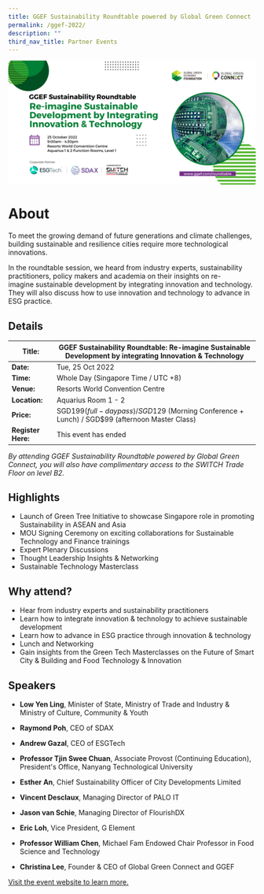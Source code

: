 ```yaml
---
title: GGEF Sustainability Roundtable powered by Global Green Connect
permalink: /ggef-2022/
description: ""
third_nav_title: Partner Events
---
```

![Partner Event SWITCH 2022](/images/Sustainability%20Roundtable%20(2400%20x%201200px).png)
# **About**
To meet the growing demand of future generations and climate challenges, building sustainable and resilience cities require more technological innovations. 

In the roundtable session, we heard from industry experts, sustainability practitioners, policy makers and academia on their insights on re-imagine sustainable development by integrating innovation and technology. They will also discuss how to use innovation and technology to advance in ESG practice.

## **Details**

| **Title:** | **GGEF Sustainability Roundtable: Re-imagine Sustainable Development by integrating Innovation & Technology** |
| -------- | -------- |
|**Date:** | Tue, 25 Oct 2022 |
| **Time:** | Whole Day (Singapore Time / UTC +8) |
|**Venue:** | Resorts World Convention Centre |
|**Location:** | Aquarius Room 1 - 2 |
|**Price:** | SGD$199 (full-day pass) / SGD$129 (Morning Conference + Lunch) / SGD$99 (afternoon Master Class) |
|**Register Here:** | This event has ended |

*By attending GGEF Sustainability Roundtable powered by Global Green Connect, you will also have complimentary access to the SWITCH Trade Floor on level B2.*

## **Highlights**
*   Launch of Green Tree Initiative to showcase Singapore role in promoting Sustainability in ASEAN and Asia  
*   MOU Signing Ceremony on exciting collaborations for Sustainable Technology and Finance trainings  
*   Expert Plenary Discussions  
*   Thought Leadership Insights & Networking     
*   Sustainable Technology Masterclass


## **Why attend?**
*   Hear from industry experts and sustainability practitioners  
*   Learn how to integrate innovation & technology to achieve sustainable development    
*   Learn how to advance in ESG practice through innovation & technology    
*   Lunch and Networking    
*   Gain insights from the Green Tech Masterclasses on the Future of Smart City & Building and Food Technology & Innovation

## **Speakers**
*  **Low Yen Ling**, Minister of State, Ministry of Trade and Industry & Ministry of Culture, Community & Youth
    
*   **Raymond Poh**, CEO of SDAX
    
*   **Andrew Gazal**, CEO of ESGTech
    
*   **Professor Tjin Swee Chuan**, Associate Provost (Continuing Education), President's Office, Nanyang Technological University
    
*   **Esther An**, Chief Sustainability Officer of City Developments Limited
    
*   **Vincent Desclaux**, Managing Director of PALO IT
    
*   **Jason van Schie**, Managing Director of FlourishDX
    
*   **Eric Loh**, Vice President, G Element
    
*   **Professor William Chen**, Michael Fam Endowed Chair Professor in Food Science and Technology
    
*   **Christina Lee**, Founder & CEO of Global Green Connect and GGEF

[Visit the event website to learn more.](https://www.ggef.com/roundtable)
